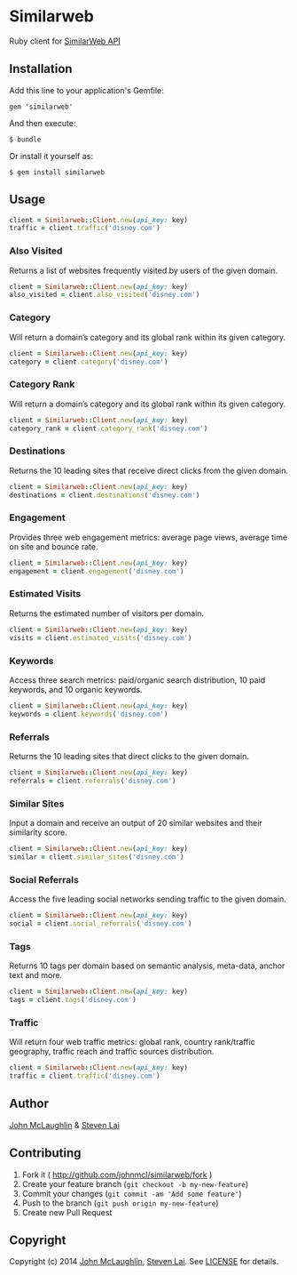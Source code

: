 # Similarweb

Ruby client for [SimilarWeb API](https://developer.similarweb.com/)

## Installation

Add this line to your application's Gemfile:

    gem 'similarweb'

And then execute:

    $ bundle

Or install it yourself as:

    $ gem install similarweb

## Usage

``` ruby
client = Similarweb::Client.new(api_key: key)
traffic = client.traffic('disney.com')
```

### Also Visited

Returns a list of websites frequently visited by users of the given domain.

``` ruby
client = Similarweb::Client.new(api_key: key)
also_visited = client.also_visited('disney.com')
```

### Category

Will return a domain’s category and its global rank within its given category.

``` ruby
client = Similarweb::Client.new(api_key: key)
category = client.category('disney.com')
```

### Category Rank

Will return a domain’s category and its global rank within its given category.

``` ruby
client = Similarweb::Client.new(api_key: key)
category_rank = client.category_rank('disney.com')
```

### Destinations

Returns the 10 leading sites that receive direct clicks from the given domain.

``` ruby
client = Similarweb::Client.new(api_key: key)
destinations = client.destinations('disney.com')
```

### Engagement

Provides three web engagement metrics: average page views, average time on site and bounce rate.

``` ruby
client = Similarweb::Client.new(api_key: key)
engagement = client.engagement('disney.com')
```

### Estimated Visits

Returns the estimated number of visitors per domain.

``` ruby
client = Similarweb::Client.new(api_key: key)
visits = client.estimated_visits('disney.com')
```

### Keywords

Access three search metrics: paid/organic search distribution, 10 paid keywords, and 10 organic keywords.

``` ruby
client = Similarweb::Client.new(api_key: key)
keywords = client.keywords('disney.com')
```

### Referrals

Returns the 10 leading sites that direct clicks to the given domain.

``` ruby
client = Similarweb::Client.new(api_key: key)
referrals = client.referrals('disney.com')
```

### Similar Sites

Input a domain and receive an output of 20 similar websites and their similarity score.
``` ruby
client = Similarweb::Client.new(api_key: key)
similar = client.similar_sites('disney.com')
```

### Social Referrals

Access the five leading social networks sending traffic to the given domain.

``` ruby
client = Similarweb::Client.new(api_key: key)
social = client.social_referrals('disney.com')
```

### Tags

Returns 10 tags per domain based on semantic analysis, meta-data, anchor text and more.

``` ruby
client = Similarweb::Client.new(api_key: key)
tags = client.tags('disney.com')
```

### Traffic

Will return four web traffic metrics: global rank, country rank/traffic geography, traffic reach and traffic sources distribution.

``` ruby
client = Similarweb::Client.new(api_key: key)
traffic = client.traffic('disney.com')
```

## Author
[John McLaughlin](mailto:j@yar.com) & [Steven Lai](mailto:lai.steven@gmail.com)

## Contributing

1. Fork it ( http://github.com/johnmcl/similarweb/fork )
2. Create your feature branch (`git checkout -b my-new-feature`)
3. Commit your changes (`git commit -am 'Add some feature'`)
4. Push to the branch (`git push origin my-new-feature`)
5. Create new Pull Request

## Copyright
Copyright (c) 2014 [John McLaughlin](mailto:j@yar.com), [Steven Lai](mailto:lai.steven@gmail.com).
See [LICENSE][license] for details.

[license]:   LICENSE.md

